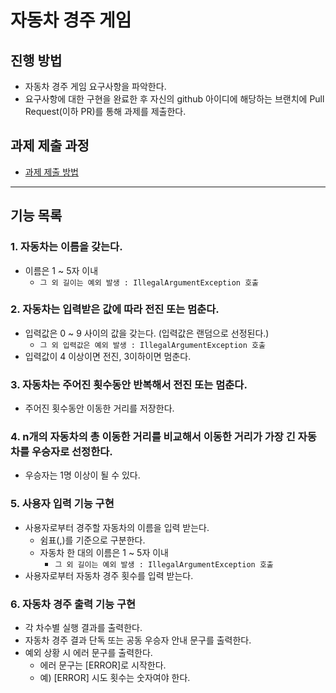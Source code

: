 # 자동차 경주 게임

## 진행 방법

* 자동차 경주 게임 요구사항을 파악한다.
* 요구사항에 대한 구현을 완료한 후 자신의 github 아이디에 해당하는 브랜치에 Pull Request(이하 PR)를 통해 과제를 제출한다.

## 과제 제출 과정

* [과제 제출 방법](https://github.com/next-step/nextstep-docs/tree/master/precourse)

---

## 기능 목록

### 1. 자동차는 이름을 갖는다.

* 이름은 1 ~ 5자 이내
    * `그 외 길이는 예외 발생 : IllegalArgumentException 호출`

### 2. 자동차는 입력받은 값에 따라 전진 또는 멈춘다.

* 입력값은 0 ~ 9 사이의 값을 갖는다. (입력값은 랜덤으로 선정된다.)
    * `그 외 입력값은 예외 발생 : IllegalArgumentException 호출`
* 입력값이 4 이상이면 전진, 3이하이면 멈춘다.

### 3. 자동차는 주어진 횟수동안 반복해서 전진 또는 멈춘다.

* 주어진 횟수동안 이동한 거리를 저장한다.

### 4. n개의 자동차의 총 이동한 거리를 비교해서 이동한 거리가 가장 긴 자동차를 우승자로 선정한다.

* 우승자는 1명 이상이 될 수 있다.

### 5. 사용자 입력 기능 구현

* 사용자로부터 경주할 자동차의 이름을 입력 받는다.
    * 쉼표(,)를 기준으로 구분한다.
    * 자동차 한 대의 이름은 1 ~ 5자 이내
        * `그 외 길이는 예외 발생 : IllegalArgumentException 호출`
* 사용자로부터 자동차 경주 횟수를 입력 받는다.

### 6. 자동차 경주 출력 기능 구현

* 각 차수별 실행 결과를 출력한다.
* 자동차 경주 결과 단독 또는 공동 우승자 안내 문구를 출력한다.
* 예외 상황 시 에러 문구를 출력한다.
    * 에러 문구는 [ERROR]로 시작한다.
    * 예) [ERROR] 시도 횟수는 숫자여야 한다.
